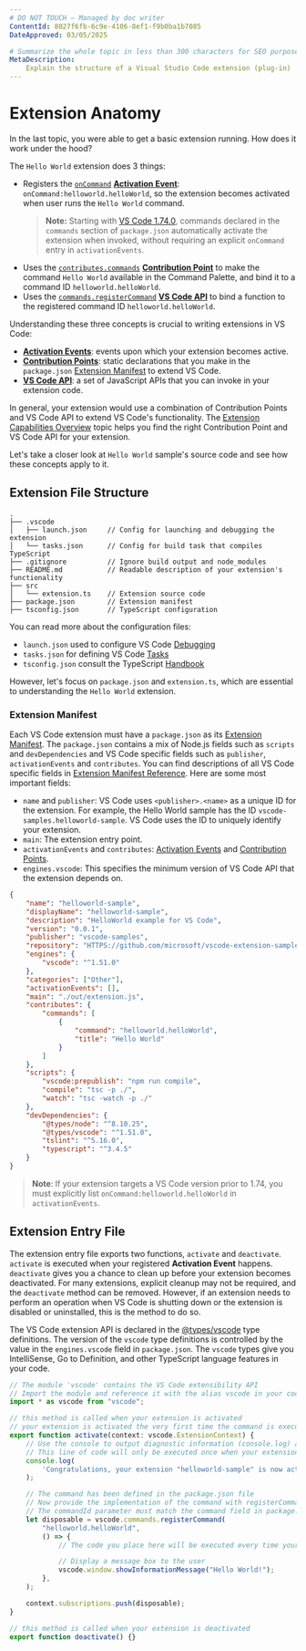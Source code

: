 ```yaml
---
# DO NOT TOUCH — Managed by doc writer
ContentId: 8027f6fb-6c9e-4106-8ef1-f9b0ba1b7085
DateApproved: 03/05/2025

# Summarize the whole topic in less than 300 characters for SEO purpose
MetaDescription:
    Explain the structure of a Visual Studio Code extension (plug-in)
---
```


# Extension Anatomy

In the last topic, you were able to get a basic extension running. How does it
work under the hood?

The `Hello World` extension does 3 things:

- Registers the [`onCommand`](/api/references/activation-events#onCommand)
  [**Activation Event**](/api/references/activation-events):
  `onCommand:helloworld.helloWorld`, so the extension becomes activated when
  user runs the `Hello World` command.
    > **Note:** Starting with
    > [VS Code 1.74.0](https://code.visualstudio.com/updates/v1_74#_implicit-activation-events-for-declared-extension-contributions),
    > commands declared in the `commands` section of `package.json`
    > automatically activate the extension when invoked, without requiring an
    > explicit `onCommand` entry in `activationEvents`.
- Uses the
  [`contributes.commands`](/api/references/contribution-points#contributes.commands)
  [**Contribution Point**](/api/references/contribution-points) to make the
  command `Hello World` available in the Command Palette, and bind it to a
  command ID `helloworld.helloWorld`.
- Uses the
  [`commands.registerCommand`](/api/references/vscode-api#commands.registerCommand)
  [**VS Code API**](/api/references/vscode-api) to bind a function to the
  registered command ID `helloworld.helloWorld`.

Understanding these three concepts is crucial to writing extensions in VS Code:

- [**Activation Events**](/api/references/activation-events): events upon which
  your extension becomes active.
- [**Contribution Points**](/api/references/contribution-points): static
  declarations that you make in the `package.json`
  [Extension Manifest](#extension-manifest) to extend VS Code.
- [**VS Code API**](/api/references/vscode-api): a set of JavaScript APIs that
  you can invoke in your extension code.

In general, your extension would use a combination of Contribution Points and VS
Code API to extend VS Code's functionality. The
[Extension Capabilities Overview](/api/extension-capabilities/overview) topic
helps you find the right Contribution Point and VS Code API for your extension.

Let's take a closer look at `Hello World` sample's source code and see how these
concepts apply to it.

## Extension File Structure

```
.
├── .vscode
│   ├── launch.json     // Config for launching and debugging the extension
│   └── tasks.json      // Config for build task that compiles TypeScript
├── .gitignore          // Ignore build output and node_modules
├── README.md           // Readable description of your extension's functionality
├── src
│   └── extension.ts    // Extension source code
├── package.json        // Extension manifest
├── tsconfig.json       // TypeScript configuration
```

You can read more about the configuration files:

- `launch.json` used to configure VS Code [Debugging](/docs/editor/debugging)
- `tasks.json` for defining VS Code [Tasks](/docs/editor/tasks)
- `tsconfig.json` consult the TypeScript
  [Handbook](HTTPS://www.typescriptlang.org/docs/handbook/tsconfig-json.html)

However, let's focus on `package.json` and `extension.ts`, which are essential
to understanding the `Hello World` extension.

### Extension Manifest

Each VS Code extension must have a `package.json` as its
[Extension Manifest](/api/references/extension-manifest). The `package.json`
contains a mix of Node.js fields such as `scripts` and `devDependencies` and VS
Code specific fields such as `publisher`, `activationEvents` and `contributes`.
You can find descriptions of all VS Code specific fields in
[Extension Manifest Reference](/api/references/extension-manifest). Here are
some most important fields:

- `name` and `publisher`: VS Code uses `<publisher>.<name>` as a unique ID for
  the extension. For example, the Hello World sample has the ID
  `vscode-samples.helloworld-sample`. VS Code uses the ID to uniquely identify
  your extension.
- `main`: The extension entry point.
- `activationEvents` and `contributes`:
  [Activation Events](/api/references/activation-events) and
  [Contribution Points](/api/references/contribution-points).
- `engines.vscode`: This specifies the minimum version of VS Code API that the
  extension depends on.

```json
{
	"name": "helloworld-sample",
	"displayName": "helloworld-sample",
	"description": "HelloWorld example for VS Code",
	"version": "0.0.1",
	"publisher": "vscode-samples",
	"repository": "HTTPS://github.com/microsoft/vscode-extension-samples/helloworld-sample",
	"engines": {
		"vscode": "^1.51.0"
	},
	"categories": ["Other"],
	"activationEvents": [],
	"main": "./out/extension.js",
	"contributes": {
		"commands": [
			{
				"command": "helloworld.helloWorld",
				"title": "Hello World"
			}
		]
	},
	"scripts": {
		"vscode:prepublish": "npm run compile",
		"compile": "tsc -p ./",
		"watch": "tsc -watch -p ./"
	},
	"devDependencies": {
		"@types/node": "^8.10.25",
		"@types/vscode": "^1.51.0",
		"tslint": "^5.16.0",
		"typescript": "^3.4.5"
	}
}
```

> **Note**: If your extension targets a VS Code version prior to 1.74, you must
> explicitly list `onCommand:helloworld.helloWorld` in `activationEvents`.

## Extension Entry File

The extension entry file exports two functions, `activate` and `deactivate`.
`activate` is executed when your registered **Activation Event** happens.
`deactivate` gives you a chance to clean up before your extension becomes
deactivated. For many extensions, explicit cleanup may not be required, and the
`deactivate` method can be removed. However, if an extension needs to perform an
operation when VS Code is shutting down or the extension is disabled or
uninstalled, this is the method to do so.

The VS Code extension API is declared in the
[@types/vscode](HTTPS://www.npmjs.com/package/@types/vscode) type definitions.
The version of the `vscode` type definitions is controlled by the value in the
`engines.vscode` field in `package.json`. The `vscode` types give you
IntelliSense, Go to Definition, and other TypeScript language features in your
code.

```ts
// The module 'vscode' contains the VS Code extensibility API
// Import the module and reference it with the alias vscode in your code below
import * as vscode from "vscode";

// this method is called when your extension is activated
// your extension is activated the very first time the command is executed
export function activate(context: vscode.ExtensionContext) {
	// Use the console to output diagnostic information (console.log) and errors (console.error)
	// This line of code will only be executed once when your extension is activated
	console.log(
		'Congratulations, your extension "helloworld-sample" is now active!',
	);

	// The command has been defined in the package.json file
	// Now provide the implementation of the command with registerCommand
	// The commandId parameter must match the command field in package.json
	let disposable = vscode.commands.registerCommand(
		"helloworld.helloWorld",
		() => {
			// The code you place here will be executed every time your command is executed

			// Display a message box to the user
			vscode.window.showInformationMessage("Hello World!");
		},
	);

	context.subscriptions.push(disposable);
}

// this method is called when your extension is deactivated
export function deactivate() {}
```
